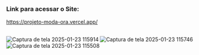 ### Link para acessar o Site:
https://projeto-moda-ora.vercel.app/
##

![Captura de tela 2025-01-23 115914](https://github.com/user-attachments/assets/6219eb6c-eba2-4360-a19e-259aa4fd6dac)
![Captura de tela 2025-01-23 115746](https://github.com/user-attachments/assets/1c25f281-4dc7-4713-868d-1b97cf9c773b)
![Captura de tela 2025-01-23 115508](https://github.com/user-attachments/assets/3d8b814b-6208-4bc0-a94e-9908ed426e89)

